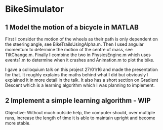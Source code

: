 # BikeSimulator

## 1 Model the motion of a bicycle in MATLAB

First I consider the motion of the wheels as their path is only dependent on the steering angle, see BikeTrailsUsingAlpha.m. Then I used angular momentum to determine the motion of the centre of mass, see TiltChange.m. Finally I combine the two in PhysicsEngine.m which uses events1.m to determine when it crashes and Animation.m to plot the bike.

I gave a colloquium talk on this project 27/01/16 and made the presentation for that. It roughly explains the maths behind what I did but obviously I explained it in more detail in the talk. It also has a short section on Gradient Descent which is a learning algorithm which I was planning to implement.

## 2 Implement a simple learning algorithm - WIP

Objective: Without much outside help, the computer should, over multiple runs, increase the length of time it is able to maintain upright and become more stable.
